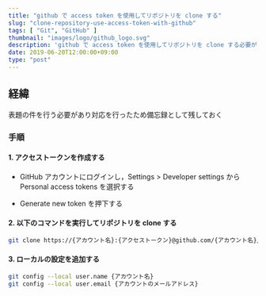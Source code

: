 ```yaml
---
title: "github で access token を使用してリポジトリを clone する"
slug: "clone-repository-use-access-token-with-github"
tags: [ "Git", "GitHub" ]
thumbnail: "images/logo/github_logo.svg"
description: 'github で access token を使用してリポジトリを clone する必要があり対応を行ったため備忘録として残しておく'
date: 2019-06-20T12:00:00+09:00
type: "post"
---
```


## 経緯

表題の件を行う必要があり対応を行ったため備忘録として残しておく

### 手順

#### 1. アクセストークンを作成する

- GitHub アカウントにログインし，Settings > Developer settings から Personal access tokens を選択する

- Generate new token を押下する

#### 2. 以下のコマンドを実行してリポジトリを clone する

```bash
git clone https://{アカウント名}:{アクセストークン}@github.com/{アカウント名}/{リポジトリ名}
```

#### 3. ローカルの設定を追加する

```bash
git config --local user.name {アカウント名}
git config --local user.email {アカウントのメールアドレス}
```
